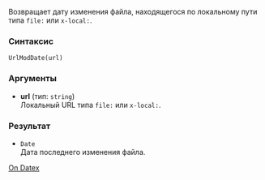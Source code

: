 Возвращает дату изменения файла, находящегося по локальному пути типа `file:` или `x-local:`.

### Синтаксис
`UrlModDate(url)`

### Аргументы
- **url** (тип: `string`)  
    Локальный URL типа `file:` или `x-local:`.

### Результат
- `Date`  
    Дата последнего изменения файла.

[On Datex](http://docs.datex.ru/article.htm?id=5620276892448878839)